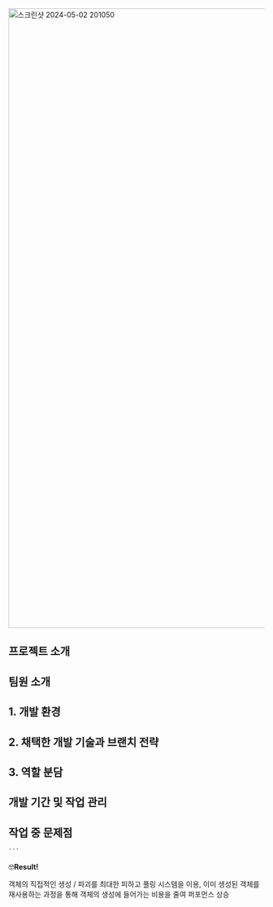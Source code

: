 <img width="1219" alt="스크린샷 2024-05-02 201050" src="https://github.com/samhomesss/TeamProject/assets/159544864/fc0728a4-56a8-4bb9-b9a3-070a4c2561d3">

## **프로젝트 소개** 


## **팀원 소개** 


## **1. 개발 환경** 


## **2. 채택한 개발 기술과 브랜치 전략** 


## **3. 역할 분담** 


## **개발 기간 및 작업 관리** 


## **작업 중 문제점** 










    
            
    
           
    ```
    

🤓**Result!**

  객체의 직접적인 생성 / 파괴를 최대한 피하고 풀링 시스템을 이용, 이미 생성된 객체를 재사용하는 과정을 통해 객체의 생성에 들어가는 비용을 줄여 퍼포먼스 상승
